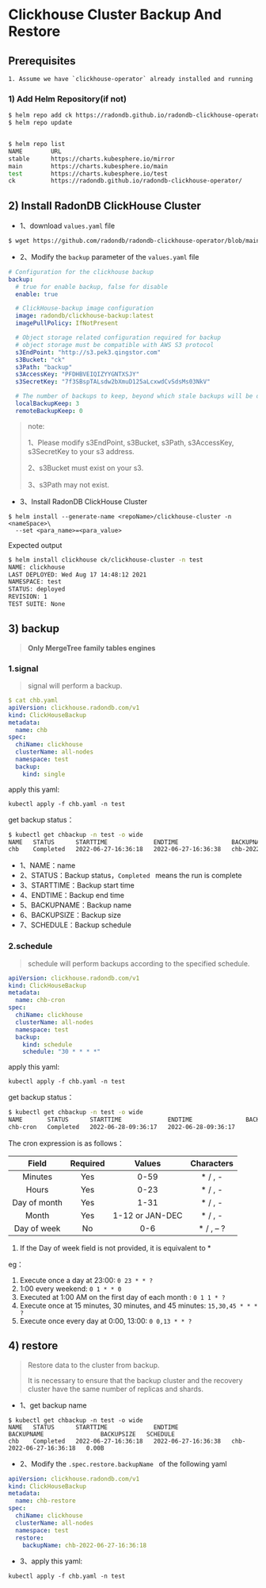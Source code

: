 # Clickhouse Cluster Backup And Restore

## Prerequisites

```
1. Assume we have `clickhouse-operator` already installed and running
```

### 1) Add Helm Repository(if not)

```bash
$ helm repo add ck https://radondb.github.io/radondb-clickhouse-operator/
$ helm repo update


$ helm repo list
NAME       	URL                                                     
stable     	https://charts.kubesphere.io/mirror                     
main       	https://charts.kubesphere.io/main                       
test       	https://charts.kubesphere.io/test                       
ck         	https://radondb.github.io/radondb-clickhouse-operator/
```

## 2) Install RadonDB ClickHouse Cluster

- 1、download `values.yaml` file

```bash
$ wget https://github.com/radondb/radondb-clickhouse-operator/blob/main/clickhouse-cluster/values.yaml
```

- 2、Modify the `backup` parameter of the `values.yaml` file

```yaml
# Configuration for the clickhouse backup
backup:
  # true for enable backup, false for disable
  enable: true

  # ClickHouse-backup image configuration
  image: radondb/clickhouse-backup:latest
  imagePullPolicy: IfNotPresent

  # Object storage related configuration required for backup
  # object storage must be compatible with AWS S3 protocol
  s3EndPoint: "http://s3.pek3.qingstor.com"
  s3Bucket: "ck"
  s3Path: "backup"
  s3AccessKey: "PFDHBVEIQIZYYGNTXSJY"
  s3SecretKey: "7f3SBspTALsdw2bXmuD125aLcxwdCvSdsMs03NkV"

  # The number of backups to keep, beyond which stale backups will be deleted
  localBackupKeep: 3
  remoteBackupKeep: 0
```

> note:
>
> 1、Please modify s3EndPoint, s3Bucket, s3Path, s3AccessKey, s3SecretKey to your s3 address.
>
> 2、s3Bucket must exist on your s3.
>
> 3、s3Path may not exist.

- 3、Install RadonDB ClickHouse Cluster

```
$ helm install --generate-name <repoName>/clickhouse-cluster -n <nameSpace>\
  --set <para_name>=<para_value>
```

Expected output

```bash
$ helm install clickhouse ck/clickhouse-cluster -n test
NAME: clickhouse
LAST DEPLOYED: Wed Aug 17 14:48:12 2021
NAMESPACE: test
STATUS: deployed
REVISION: 1
TEST SUITE: None
```



## 3) backup

> **Only MergeTree family tables engines**

### 1.signal

> signal will perform a backup.

```yaml
$ cat chb.yaml
apiVersion: clickhouse.radondb.com/v1
kind: ClickHouseBackup
metadata:
  name: chb
spec:
  chiName: clickhouse
  clusterName: all-nodes
  namespace: test
  backup:
    kind: single
```

apply this yaml:

` kubectl apply -f chb.yaml -n test `

get backup status：

```bash
$ kubectl get chbackup -n test -o wide
NAME   STATUS      STARTTIME             ENDTIME               BACKUPNAME                BACKUPSIZE   SCHEDULE
chb    Completed   2022-06-27-16:36:18   2022-06-27-16:36:38   chb-2022-06-27-16:36:18   0.00B
```

- 1、NAME：name
- 2、STATUS：Backup status，`Completed ` means the run is complete
- 3、STARTTIME：Backup start time
- 4、ENDTIME：Backup end time
- 5、BACKUPNAME：Backup name
- 6、BACKUPSIZE：Backup size
- 7、SCHEDULE：Backup schedule

### 2.schedule

> schedule will perform backups according to the specified schedule.

```yaml
apiVersion: clickhouse.radondb.com/v1
kind: ClickHouseBackup
metadata:
  name: chb-cron
spec:
  chiName: clickhouse
  clusterName: all-nodes
  namespace: test
  backup:
    kind: schedule
    schedule: "30 * * * *"
```

apply this yaml:

` kubectl apply -f chb.yaml -n test `

get backup status：

```bash
$ kubectl get chbackup -n test -o wide
NAME       STATUS      STARTTIME             ENDTIME               BACKUPNAME   BACKUPSIZE   SCHEDULE
chb-cron   Completed   2022-06-28-09:36:17   2022-06-28-09:36:17                             30 * * * *
```



The cron expression is as follows：

|    Field     | Required |     Values      | Characters |
| :----------: | :------: | :-------------: | :--------: |
|   Minutes    |   Yes    |      0-59       |  * / , -   |
|    Hours     |   Yes    |      0-23       |  * / , -   |
| Day of month |   Yes    |      1-31       |  * / , -   |
|    Month     |   Yes    | 1-12 or JAN-DEC |  * / , -   |
| Day of week  |    No    |       0-6       | * / , – ?  |

1) If the Day of week field is not provided, it is equivalent to *



eg：
1. Execute once a day at 23:00: `0 23 * * ?`
2. 1:00 every weekend: `0 1 * * 0`
3. Executed at 1:00 AM on the first day of each month : `0 1 1 * ?`
4. Execute once at 15 minutes, 30 minutes, and 45 minutes: `15,30,45 * * * ?`
5. Execute once every day at 0:00, 13:00: `0 0,13 * * ?`



## 4) restore

> Restore data to the cluster from backup.
>
> It is necessary to ensure that the backup cluster and the recovery cluster have the same number of replicas and shards.

- 1、get backup name

```
$ kubectl get chbackup -n test -o wide
NAME   STATUS      STARTTIME             ENDTIME               BACKUPNAME                BACKUPSIZE   SCHEDULE
chb    Completed   2022-06-27-16:36:18   2022-06-27-16:36:38   chb-2022-06-27-16:36:18   0.00B
```

- 2、Modify the `.spec.restore.backupName ` of the following yaml

```yaml
apiVersion: clickhouse.radondb.com/v1
kind: ClickHouseBackup
metadata:
  name: chb-restore
spec:
  chiName: clickhouse
  clusterName: all-nodes
  namespace: test
  restore:
    backupName: chb-2022-06-27-16:36:18
```

- 3、apply this yaml:

` kubectl apply -f chb.yaml -n test ` 